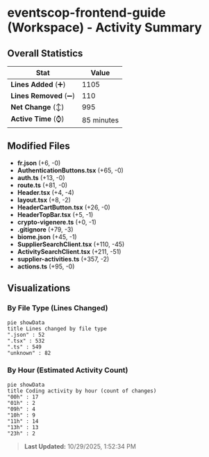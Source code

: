 # eventscop-frontend-guide (Workspace) - Activity Summary 

## Overall Statistics

| Stat                   | Value                                                             |
| ---------------------- | ----------------------------------------------------------------- |
| **Lines Added** (➕)   | 1105                                          |
| **Lines Removed** (➖) | 110                                        |
| **Net Change** (↕)    | 995                |
| **Active Time** (⌚)   | 85 minutes |


## Modified Files
- **fr.json** (+6, -0)
- **AuthenticationButtons.tsx** (+65, -0)
- **auth.ts** (+13, -0)
- **route.ts** (+81, -0)
- **Header.tsx** (+4, -4)
- **layout.tsx** (+8, -2)
- **HeaderCartButton.tsx** (+26, -0)
- **HeaderTopBar.tsx** (+5, -1)
- **crypto-vigenere.ts** (+0, -1)
- **.gitignore** (+79, -3)
- **biome.json** (+45, -1)
- **SupplierSearchClient.tsx** (+110, -45)
- **ActivitySearchClient.tsx** (+211, -51)
- **supplier-activities.ts** (+357, -2)
- **actions.ts** (+95, -0)

## Visualizations

### By File Type (Lines Changed)

```mermaid
pie showData
title Lines changed by file type
".json" : 52
".tsx" : 532
".ts" : 549
"unknown" : 82
```

### By Hour (Estimated Activity Count)

```mermaid
pie showData
title Coding activity by hour (count of changes)
"00h" : 17
"01h" : 2
"09h" : 4
"10h" : 9
"11h" : 14
"13h" : 13
"23h" : 2
```


> **Last Updated:** 10/29/2025, 1:52:34 PM